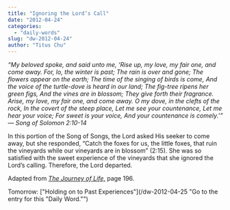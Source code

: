 ```yaml
---
title: "Ignoring the Lord’s Call"
date: "2012-04-24"
categories: 
  - "daily-words"
slug: "dw-2012-04-24"
author: "Titus Chu"
---
```


_“My beloved spoke, and said unto me, ‘Rise up, my love, my fair one, and come away. For, lo, the winter is past; The rain is over and gone; The flowers appear on the earth; The time of the singing of birds is come, And the voice of the turtle-dove is heard in our land; The fig-tree ripens her green figs, And the vines are in blossom; They give forth their fragrance. Arise, my love, my fair one, and come away. O my dove, in the clefts of the rock, In the covert of the steep place, Let me see your countenance, Let me hear your voice; For sweet is your voice, And your countenance is comely.’” — Song of Solomon 2:10-14_

In this portion of the Song of Songs, the Lord asked His seeker to come away, but she responded, “Catch the foxes for us, the little foxes, that ruin the vineyards while our vineyards are in blossom” (2:15). She was so satisfied with the sweet experience of the vineyards that she ignored the Lord’s calling. Therefore, the Lord departed.

Adapted from _[The Journey of Life,](/book-journey "Go to the listing for this book.")_ page 196.

Tomorrow: ["Holding on to Past Experiences"](/dw-2012-04-25 "Go to the entry for this "Daily Word."")
